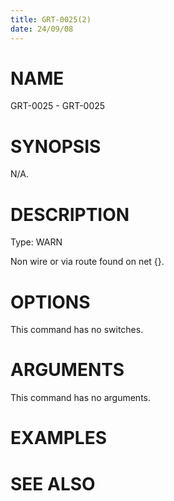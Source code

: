 ```yaml
---
title: GRT-0025(2)
date: 24/09/08
---
```


# NAME

GRT-0025 - GRT-0025

# SYNOPSIS

N/A.

# DESCRIPTION

Type: WARN

Non wire or via route found on net {}.

# OPTIONS

This command has no switches.

# ARGUMENTS

This command has no arguments.

# EXAMPLES

# SEE ALSO
